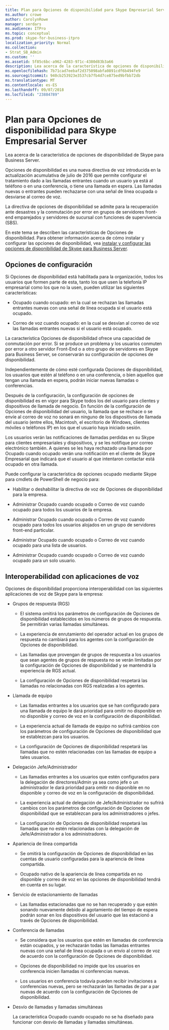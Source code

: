 ```yaml
---
title: Plan para Opciones de disponibilidad para Skype Empresarial Server
ms.author: crowe
author: CarolynRowe
manager: serdars
ms.audience: ITPro
ms.topic: conceptual
ms.prod: skype-for-business-itpro
localization_priority: Normal
ms.collection:
- Strat_SB_Admin
ms.custom: ''
ms.assetid: 5f85c6bc-a962-4283-971c-4380d83b3a66
description: Lea acerca de la característica de opciones de disponibilidad de Skype para Business Server.
ms.openlocfilehash: 7b71cad7eebaf2d375098abfa0891cdf6b494fe9
ms.sourcegitcommit: 940cb253923e3537cb7fb4d7ce875ed9bfbb72db
ms.translationtype: MT
ms.contentlocale: es-ES
ms.lasthandoff: 09/07/2018
ms.locfileid: "23884789"
---
```

# <a name="plan-for-busy-options-for-skype-for-business-server"></a>Plan para Opciones de disponibilidad para Skype Empresarial Server
 
Lea acerca de la característica de opciones de disponibilidad de Skype para Business Server.
  
Opciones de disponibilidad es una nueva directiva de voz introducida en la actualización acumulativa de julio de 2016 que permite configurar el tratamiento dado a las llamadas entrantes cuando un usuario ya está al teléfono o en una conferencia, o tiene una llamada en espera. Las llamadas nuevas o entrantes pueden rechazarse con una señal de línea ocupada o desviarse al correo de voz. 
  
La directiva de opciones de disponibilidad se admite para la recuperación ante desastres y la conmutación por error en grupos de servidores front-end emparejados y servidores de sucursal con funciones de supervivencia (SBS).
  
En este tema se describen las características de Opciones de disponibilidad. Para obtener información acerca de cómo instalar y configurar las opciones de disponibilidad, vea [instalar y configurar las opciones de disponibilidad de Skype para Business Server](../../deploy/deploy-enterprise-voice/install-and-configure-busy-options.md).
  
## <a name="configuration-options"></a>Opciones de configuración

Si Opciones de disponibilidad está habilitada para la organización, todos los usuarios que formen parte de esta, tanto los que usen la telefonía IP empresarial como los que no la usen, pueden utilizar las siguientes características:
  
- Ocupado cuando ocupado: en la cual se rechazan las llamadas entrantes nuevas con una señal de línea ocupada si el usuario está ocupado.
    
- Correo de voz cuando ocupado: en la cual se desvían al correo de voz las llamadas entrantes nuevas si el usuario está ocupado.
    
La característica Opciones de disponibilidad ofrece una capacidad de conmutación por error. Si se produce un problema y los usuarios conmuten por error a otro servidor Front-End o a otro grupo de servidores en Skype para Business Server, se conservarán su configuración de opciones de disponibilidad.
  
Independientemente de cómo esté configurada Opciones de disponibilidad, los usuarios que estén al teléfono o en una conferencia, o bien aquellos que tengan una llamada en espera, podrán iniciar nuevas llamadas o conferencias.   
  
Después de la configuración, la configuración de opciones de disponibilidad es en vigor para Skype todos los del usuario para clientes y dispositivos de llamada de negocio. En función de la configuración de Opciones de disponibilidad del usuario, la llamada que se rechace o se envíe al correo de voz no sonará en ninguno de los dispositivos de llamada del usuario (entre ellos, Macintosh, el escritorio de Windows, clientes móviles o teléfonos IP) en los que el usuario haya iniciado sesión. 
  
Los usuarios verán las notificaciones de llamadas perdidas en su Skype para clientes empresariales y dispositivos, y se les notifique por correo electrónico también. A quienes se les haya rechazado una llamada por Ocupado cuando ocupado verán una notificación en el cliente de Skype Empresarial que indicará que el usuario al que intentaron contactar está ocupado en otra llamada.
  
Puede configurar la característica de opciones ocupado mediante Skype para cmdlets de PowerShell de negocio para:
  
- Habilitar o deshabilitar la directiva de voz de Opciones de disponibilidad para la empresa.
    
- Administrar Ocupado cuando ocupado o Correo de voz cuando ocupado para todos los usuarios de la empresa.
    
- Administrar Ocupado cuando ocupado o Correo de voz cuando ocupado para todos los usuarios alojados en un grupo de servidores front-end particular.
    
- Administrar Ocupado cuando ocupado o Correo de voz cuando ocupado para una lista de usuarios.
    
- Administrar Ocupado cuando ocupado o Correo de voz cuando ocupado para un solo usuario.
    
## <a name="interoperability-with-voice-applications"></a>Interoperabilidad con aplicaciones de voz

Opciones de disponibilidad proporciona interoperabilidad con las siguientes aplicaciones de voz de Skype para la empresa:
  
- Grupos de respuesta (RGS)
    
  - El sistema omitirá los parámetros de configuración de Opciones de disponibilidad establecidos en los números de grupos de respuesta. Se permitirán varias llamadas simultáneas.  
    
  - La experiencia de enrutamiento del operador actual en los grupos de respuesta no cambiará para los agentes con la configuración de Opciones de disponibilidad.
    
  - Las llamadas que provengan de grupos de respuesta a los usuarios que sean agentes de grupos de respuesta no se verán limitadas por la configuración de Opciones de disponibilidad y se mantendrá la experiencia de RGS actual.
    
  - La configuración de Opciones de disponibilidad respetará las llamadas no relacionadas con RGS realizadas a los agentes.
    
- Llamada de equipo
    
  - Las llamadas entrantes a los usuarios que se han configurado para una llamada de equipo le dará prioridad para omitir no disponible en no disponible y correo de voz en la configuración de disponibilidad.
    
  - La experiencia actual de llamada de equipo no sufrirá cambios con los parámetros de configuración de Opciones de disponibilidad que se establezcan para los usuarios.
    
  - La configuración de Opciones de disponibilidad respetará las llamadas que no estén relacionadas con las llamadas de equipo a tales usuarios.
    
- Delegación Jefe/Administrador  
    
  - Las llamadas entrantes a los usuarios que estén configurados para la delegación de directores/Admin ya sea como jefe o un administrador le dará prioridad para omitir no disponible en no disponible y correo de voz en la configuración de disponibilidad.
    
  - La experiencia actual de delegación de Jefe/Administrador no sufrirá cambios con los parámetros de configuración de Opciones de disponibilidad que se establezcan para los administradores o jefes.
    
  - La configuración de Opciones de disponibilidad respetará las llamadas que no estén relacionadas con la delegación de Jefe/Administrador a los administradores.
    
- Apariencia de línea compartida    
    
  - Se omitirá la configuración de Opciones de disponibilidad en las cuentas de usuario configuradas para la apariencia de línea compartida.  
    
  - Ocupado nativo de la apariencia de línea compartida en no disponible y correo de voz en las opciones de disponibilidad tendrá en cuenta en su lugar.
    
- Servicio de estacionamiento de llamadas  
    
  - Las llamadas estacionadas que no se han recuperado y que estén sonando nuevamente debido al agotamiento del tiempo de espera podrán sonar en los dispositivos del usuario que las estacionó a través de Opciones de disponibilidad.  
    
- Conferencia de llamadas
    
  - Se considera que los usuarios que estén en llamadas de conferencia están ocupados, y se rechazarán todas las llamadas entrantes nuevas con una señal de línea ocupada o un envío al correo de voz de acuerdo con la configuración de Opciones de disponibilidad.
    
  - Opciones de disponibilidad no impide que los usuarios en conferencia inicien llamadas ni conferencias nuevas.
    
  - Los usuarios en conferencia todavía pueden recibir invitaciones a conferencias nuevas, pero se rechazarán las llamadas de par a par nuevas de acuerdo con la configuración de Opciones de disponibilidad.
    
- Desvío de llamadas y llamadas simultáneas
    
    La característica Ocupado cuando ocupado no se ha diseñado para funcionar con desvío de llamadas y llamadas simultáneas.
    

